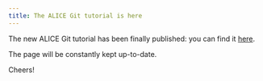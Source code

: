 ```yaml
---
title: The ALICE Git tutorial is here
---
```


The new ALICE Git tutorial has been finally published: you can find it
[here](/alice/git).

The page will be constantly kept up-to-date.

Cheers!
